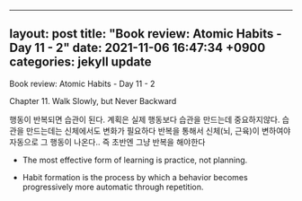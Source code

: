 
---
layout: post
title:  "Book review: Atomic Habits - Day 11 - 2"
date:  2021-11-06 16:47:34 +0900 
categories: jekyll update
---

Book review: Atomic Habits - Day 11 - 2

Chapter 11. Walk Slowly, but Never Backward

행동이 반복되면 습관이 된다. 계획은 실제 행동보다 습관을 만드는데 중요하지않다. 습관을 만드는데는 신체에서도 변화가 필요하다 반복을 통해서 신체(뇌, 근육)이 변하여야 자동으로 그 행동이 나온다..  즉 초반엔 그냥 반복을 해야한다

* The most effective form of learning is practice, not planning.

* Habit formation is the process by which a behavior becomes progressively more automatic through repetition.